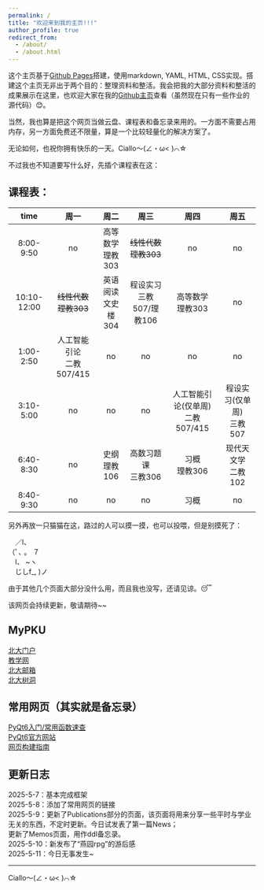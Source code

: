 ```yaml
---
permalink: /
title: "欢迎来到我的主页!!!"
author_profile: true
redirect_from: 
  - /about/
  - /about.html
---
```


这个主页基于[Github Pages](https://pages.github.com/)搭建，使用markdown, YAML, HTML, CSS实现。搭建这个主页无非出于两个目的：整理资料和整活。我会把我的大部分资料和整活的成果展示在这里，也欢迎大家在我的[Github主页](https://github.com/lh314-pku)查看（虽然现在只有一些作业的源代码）😊。

当然，我也算是把这个网页当做云盘、课程表和备忘录来用的。一方面不需要占用内存，另一方面免费还不限量，算是一个比较轻量化的解决方案了。

无论如何，也祝你拥有快乐的一天。Ciallo～(∠・ω< )⌒☆

不过我也不知道要写什么好，先插个课程表在这：

## 课程表：

|time       |周一|周二|周三|周四|周五|
|:----:     |:----:|:----:|:----:|:----:|:----:|
|8:00-9:50  |no|高等数学<br>理教303|~~线性代数~~<br>~~理教303~~|no|no|
|10:10-12:00|~~线性代数~~<br>~~理教303~~|英语阅读<br>文史楼304|程设实习<br>三教507/理教106|高等数学<br>理教303|no|
|1:00-2:50  |人工智能引论<br>二教507/415|no|no|no|no|
|3:10-5:00  |no|no|no|人工智能引论(仅单周)<br>二教507/415|程设实习(仅单周)<br>三教507|
|6:40-8:30  |no|史纲<br>理教106|高数习题课<br>三教306|习概<br>理教306|现代天文学<br>二教102|
|8:40-9:30  |no|no|no|习概|no|

另外再放一只猫猫在这，路过的人可以摸一摸，也可以投喂，但是别摸死了：

　／l、<br>
（ﾟ､ 。 ７<br>
　l、 ~ヽ<br>
　じしf_, )ノ

由于其他几个页面大部分没什么用，而且我也没写，还请见谅。😴

该网页会持续更新，敬请期待~~

## MyPKU
[北大门户](https://portal.pku.edu.cn/)<br>
[教学网](https://course.pku.edu.cn/)<br>
[北大邮箱](https://mail.stu.pku.edu.cn/)<br>
[北大树洞](https://treehole.pku.edu.cn/web/)<br>

## 常用网页（其实就是备忘录）
[PyQt6入门/常用函数速查](https://blog.csdn.net/weixin_43431593/article/details/125577712)<br>
[PyQt6官方网站](https://doc.qt.io/qtforpython-6/)<br>
[网页构建指南](https://chunkitlau.github.io/posts/2022/02/academicpages-usage-guide/)

## 更新日志
2025-5-7：基本完成框架<br>
2025-5-8：添加了常用网页的链接<br>
2025-5-9：更新了Publications部分的页面，该页面将用来分享一些平时与学业无关的东西，不定时更新。今日试发表了第一篇News；<br>更新了Memos页面，用作ddl备忘录。<br>
2025-5-10：新发布了“燕园rpg”的游后感<br>
2025-5-11：今日无事发生~

---
Ciallo～(∠・ω< )⌒☆
